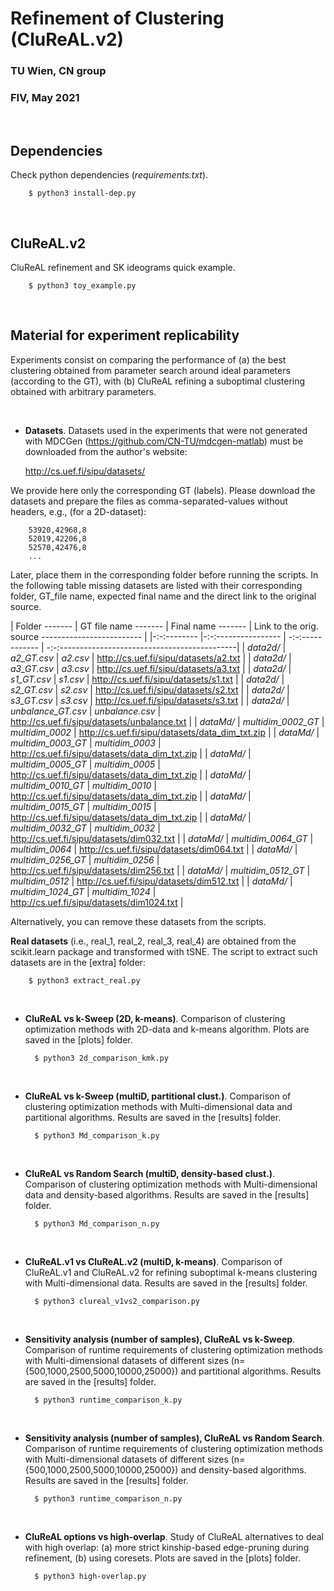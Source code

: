 # Refinement of Clustering (CluReAL.v2)
### TU Wien, CN group
### FIV, May 2021

<br>

## Dependencies

Check python dependencies (*requirements.txt*).

        $ python3 install-dep.py

<br>

## CluReAL.v2 

CluReAL refinement and SK ideograms quick example.

        $ python3 toy_example.py

<br>

## Material for experiment replicability 

Experiments consist on comparing the performance of (a) the best clustering obtained from parameter search around ideal parameters (according to the GT), with (b) CluReAL refining a suboptimal clustering obtained with arbitrary parameters. 

<br>

- **Datasets**. Datasets used in the experiments that were not generated with MDCGen (https://github.com/CN-TU/mdcgen-matlab) must be downloaded from the author's website: 

    http://cs.uef.fi/sipu/datasets/

We provide here only the corresponding GT (labels). Please download the datasets and prepare the files as comma-separated-values without headers, e.g., (for a 2D-dataset):

        53920,42968,8
        52019,42206,8
        52570,42476,8
        ...

Later, place them in the corresponding folder before running the scripts. In the following table missing datasets are listed with their corresponding folder, GT_file name, expected final name and the direct link to the original source.

|  Folder  -------    |  GT file name  -------       |  Final name  ------- |  Link to the orig. source  -------------------------   |
|-:-:-------- |-:-:---------------- | -:-:------------ | -:-:--------------------------------------------|
| *data2d/*  | *a2_GT.csv*         | *a2.csv*         | http://cs.uef.fi/sipu/datasets/a2.txt           |
| *data2d/*  | *a3_GT.csv*         | *a3.csv*         | http://cs.uef.fi/sipu/datasets/a3.txt           |
| *data2d/*  | *s1_GT.csv*         | *s1.csv*         | http://cs.uef.fi/sipu/datasets/s1.txt           |
| *data2d/*  | *s2_GT.csv*         | *s2.csv*         | http://cs.uef.fi/sipu/datasets/s2.txt           |
| *data2d/*  | *s3_GT.csv*         | *s3.csv*         | http://cs.uef.fi/sipu/datasets/s3.txt           |
| *data2d/*  | *unbalance_GT.csv*  | *unbalance.csv*  | http://cs.uef.fi/sipu/datasets/unbalance.txt    |
| *dataMd/*  | *multidim_0002_GT*  | *multidim_0002*  | http://cs.uef.fi/sipu/datasets/data_dim_txt.zip |
| *dataMd/*  | *multidim_0003_GT*  | *multidim_0003*  | http://cs.uef.fi/sipu/datasets/data_dim_txt.zip |
| *dataMd/*  | *multidim_0005_GT*  | *multidim_0005*  | http://cs.uef.fi/sipu/datasets/data_dim_txt.zip |
| *dataMd/*  | *multidim_0010_GT*  | *multidim_0010*  | http://cs.uef.fi/sipu/datasets/data_dim_txt.zip |
| *dataMd/*  | *multidim_0015_GT*  | *multidim_0015*  | http://cs.uef.fi/sipu/datasets/data_dim_txt.zip |
| *dataMd/*  | *multidim_0032_GT*  | *multidim_0032*  | http://cs.uef.fi/sipu/datasets/dim032.txt       |
| *dataMd/*  | *multidim_0064_GT*  | *multidim_0064*  | http://cs.uef.fi/sipu/datasets/dim064.txt       |
| *dataMd/*  | *multidim_0256_GT*  | *multidim_0256*  | http://cs.uef.fi/sipu/datasets/dim256.txt       |
| *dataMd/*  | *multidim_0512_GT*  | *multidim_0512*  | http://cs.uef.fi/sipu/datasets/dim512.txt       |
| *dataMd/*  | *multidim_1024_GT*  | *multidim_1024*  | http://cs.uef.fi/sipu/datasets/dim1024.txt      |

Alternatively, you can remove these datasets from the scripts. 

**Real datasets** (i.e., real_1, real_2, real_3, real_4) are obtained from the scikit.learn package and transformed with tSNE. The script to extract such datasets are in the [extra] folder:

        $ python3 extract_real.py 

<br>
   
- **CluReAL vs k-Sweep (2D, k-means)**. Comparison of clustering optimization methods with 2D-data and k-means algorithm. Plots are saved in the [plots] folder.

        $ python3 2d_comparison_kmk.py

<br>

- **CluReAL vs k-Sweep (multiD, partitional clust.)**. Comparison of clustering optimization methods with Multi-dimensional data and partitional algorithms. Results are saved in the [results] folder.

        $ python3 Md_comparison_k.py

<br>

- **CluReAL vs Random Search (multiD, density-based clust.)**. Comparison of clustering optimization methods with Multi-dimensional data and density-based algorithms. Results are saved in the [results] folder.

        $ python3 Md_comparison_n.py

<br>

- **CluReAL.v1 vs CluReAL.v2 (multiD, k-means)**. Comparison of CluReAL.v1 and CluReAL.v2 for refining suboptimal k-means clustering with Multi-dimensional data. Results are saved in the [results] folder.

        $ python3 clureal_v1vs2_comparison.py

<br>

- **Sensitivity analysis (number of samples), CluReAL vs k-Sweep**. Comparison of runtime requirements of clustering optimization methods with Multi-dimensional datasets of different sizes (n={500,1000,2500,5000,10000,25000}) and partitional algorithms. Results are saved in the [results] folder.

        $ python3 runtime_comparison_k.py

<br>

- **Sensitivity analysis (number of samples), CluReAL vs Random Search**. Comparison of runtime requirements of clustering optimization methods with Multi-dimensional datasets of different sizes (n={500,1000,2500,5000,10000,25000}) and density-based  algorithms. Results are saved in the [results] folder.

        $ python3 runtime_comparison_n.py

<br>

- **CluReAL options vs high-overlap**. Study of CluReAL alternatives to deal with high overlap: (a) more strict kinship-based edge-pruning during refinement, (b) using coresets. Plots are saved in the [plots] folder.

        $ python3 high-overlap.py
